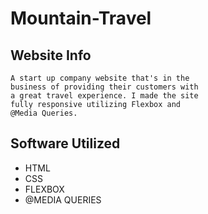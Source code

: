 # Mountain-Travel

## Website Info

```
A start up company website that's in the 
business of providing their customers with
a great travel experience. I made the site
fully responsive utilizing Flexbox and 
@Media Queries.
```

## Software Utilized

* HTML
* CSS
* FLEXBOX
* @MEDIA QUERIES
